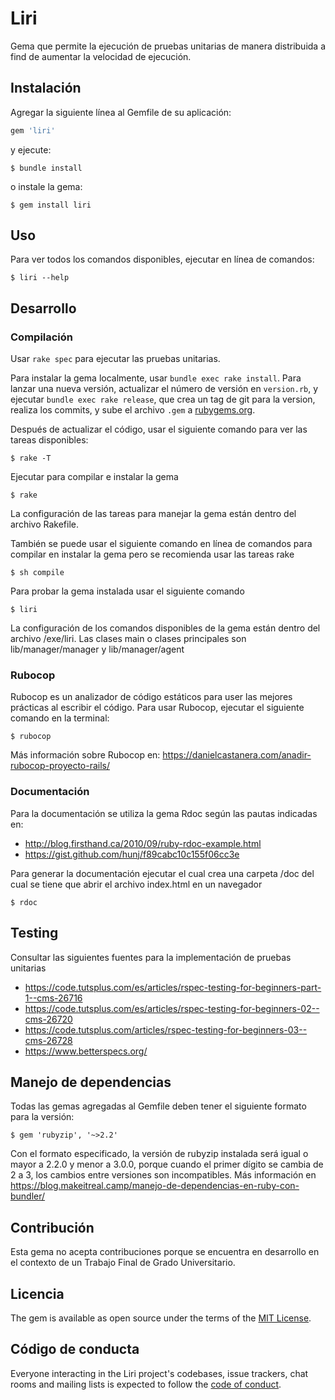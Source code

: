 # Liri

Gema que permite la ejecución de pruebas unitarias de manera distribuida a find de aumentar la velocidad de ejecución.

## Instalación

Agregar la siguiente línea al Gemfile de su aplicación:

```ruby
gem 'liri'
```

y ejecute:

    $ bundle install

o instale la gema:

    $ gem install liri

## Uso

Para ver todos los comandos disponibles, ejecutar en línea de comandos:

    $ liri --help

## Desarrollo
### Compilación

Usar `rake spec` para ejecutar las pruebas unitarias.

Para instalar la gema localmente, usar `bundle exec rake install`. Para lanzar una nueva versión, actualizar el número 
de versión en `version.rb`, y ejecutar `bundle exec rake release`, que crea un tag de git para la version, realiza los 
commits, y sube el archivo `.gem` a [rubygems.org](https://rubygems.org).

Después de actualizar el código, usar el siguiente comando para ver las tareas disponibles: 
    
    $ rake -T  
    
Ejecutar para compilar e instalar la gema
    
    $ rake

La configuración de las tareas para manejar la gema están dentro del archivo Rakefile. 
    
También se puede usar el siguiente comando en línea de comandos para compilar en instalar la gema pero se recomienda 
usar las tareas rake
    
    $ sh compile
  
Para probar la gema instalada usar el siguiente comando

    $ liri
    
La configuración de los comandos disponibles de la gema están dentro del archivo /exe/liri. 
Las clases main o clases principales son lib/manager/manager y lib/manager/agent

### Rubocop
Rubocop es un analizador de código estáticos para user las mejores prácticas al escribir el código.
Para usar Rubocop, ejecutar el siguiente comando en la terminal:
    
    $ rubocop
    
Más información sobre Rubocop en: https://danielcastanera.com/anadir-rubocop-proyecto-rails/ 

### Documentación
Para la documentación se utiliza la gema Rdoc según las pautas indicadas en:
- http://blog.firsthand.ca/2010/09/ruby-rdoc-example.html
- https://gist.github.com/hunj/f89cabc10c155f06cc3e

Para generar la documentación ejecutar el cual crea una carpeta /doc del cual se tiene que abrir el archivo index.html
en un navegador

    $ rdoc

## Testing
Consultar las siguientes fuentes para la implementación de pruebas unitarias
- https://code.tutsplus.com/es/articles/rspec-testing-for-beginners-part-1--cms-26716
- https://code.tutsplus.com/es/articles/rspec-testing-for-beginners-02--cms-26720
- https://code.tutsplus.com/articles/rspec-testing-for-beginners-03--cms-26728
- https://www.betterspecs.org/

## Manejo de dependencias
Todas las gemas agregadas al Gemfile deben tener el siguiente formato para la versión:

    $ gem 'rubyzip', '~>2.2'    
    
Con el formato especificado, la versión de rubyzip instalada será igual o mayor a 2.2.0 y menor a 3.0.0, porque
cuando el primer dígito se cambia de 2 a 3, los cambios entre versiones son incompatibles. 
Más información en  https://blog.makeitreal.camp/manejo-de-dependencias-en-ruby-con-bundler/   
        
## Contribución

Esta gema no acepta contribuciones porque se encuentra en desarrollo en el contexto de un Trabajo Final de Grado Universitario.

## Licencia

The gem is available as open source under the terms of the [MIT License](https://opensource.org/licenses/MIT).

## Código de conducta

Everyone interacting in the Liri project's codebases, issue trackers, chat rooms and mailing lists is expected to
 follow the [code of conduct](https://github.com/[USERNAME]/liri/blob/master/CODE_OF_CONDUCT.md).
